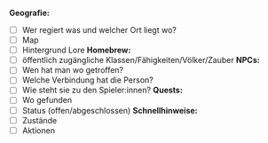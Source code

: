 **Geografie:** 
- [ ] Wer regiert was und welcher Ort liegt wo? 
- [ ] Map
- [ ] Hintergrund Lore
 **Homebrew:** 
- [ ] öffentlich zugängliche Klassen/Fähigkeiten/Völker/Zauber
**NPCs:** 
- [ ] Wen hat man wo getroffen? 
- [ ] Welche Verbindung hat die Person? 
- [ ] Wie steht sie zu den Spieler:innen?
**Quests:**
- [ ] Wo gefunden
- [ ] Status (offen/abgeschlossen)
**Schnellhinweise:**
- [ ] Zustände
- [ ] Aktionen